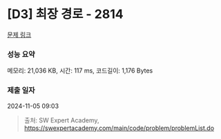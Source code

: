 # [D3] 최장 경로 - 2814 

[문제 링크](https://swexpertacademy.com/main/code/problem/problemDetail.do?contestProbId=AV7GOPPaAeMDFAXB) 

### 성능 요약

메모리: 21,036 KB, 시간: 117 ms, 코드길이: 1,176 Bytes

### 제출 일자

2024-11-05 09:03



> 출처: SW Expert Academy, https://swexpertacademy.com/main/code/problem/problemList.do
